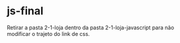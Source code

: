 # js-final
Retirar a pasta 2-1-loja dentro da pasta 2-1-loja-javascript para não modificar o trajeto do link de css.
